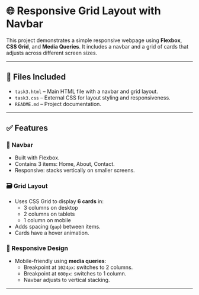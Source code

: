 # 🌐 Responsive Grid Layout with Navbar

This project demonstrates a simple responsive webpage using **Flexbox**, **CSS Grid**, and **Media Queries**. It includes a navbar and a grid of cards that adjusts across different screen sizes.

---

## 📁 Files Included

- `task3.html` – Main HTML file with a navbar and grid layout.
- `task3.css` – External CSS for layout styling and responsiveness.
- `README.md` – Project documentation.

---

## ✅ Features

### 🧭 Navbar
- Built with Flexbox.
- Contains 3 items: Home, About, Contact.
- Responsive: stacks vertically on smaller screens.

### 🗃 Grid Layout
- Uses CSS Grid to display **6 cards** in:
  - 3 columns on desktop
  - 2 columns on tablets
  - 1 column on mobile
- Adds spacing (`gap`) between items.
- Cards have a hover animation.

### 📱 Responsive Design
- Mobile-friendly using **media queries**:
  - Breakpoint at `1024px`: switches to 2 columns.
  - Breakpoint at `600px`: switches to 1 column.
  - Navbar adjusts to vertical stacking.

---

